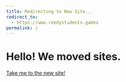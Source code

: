 ```yaml
---
title: Redirecting to New Site...
redirect_to:
  - https://www.reedystudents.games
permalink: /
---
```

# Hello! We moved sites.
[Take me to the new site!](https://reedystudents.games "New Site")
